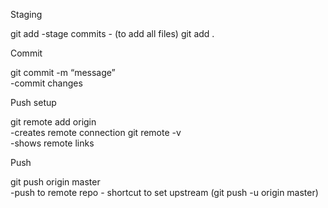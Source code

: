 Staging

git add <filename>
	-stage commits
    - (to add all files) git add .

Commit

git commit -m “message”           
	-commit changes

Push setup

git remote add origin <link>         
	-creates remote connection
git remote -v          
	-shows remote links

Push

git push origin master              
	-push to remote repo 
	- shortcut to set upstream (git push -u origin master)